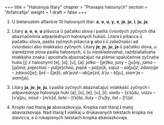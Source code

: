 +++
title = "Halosnyja litary"
chapter = "Pravapis halosnych"
section = "Arfahrafija"
weight = 1
draft = false
+++

1. U bielaruskim alfavicie 10 halosnych litar: __a__, __o__, __u__, __y__, __e__, __je__, __jo__, __i__, __ju__, __ja__.

2. Litary __a__, __o__, __e__, __u__ pišucca ŭ pačatku slova i paślia ćviordych zyčnych dlia abaznačeńnia adpaviednych halosnych hukaŭ. Litara __i__ pišacca ŭ pačatku slova, paślia zyčnych pišacca __y__ abo __i__ ŭ zaliežnaści ad ćviordaści abo miakkaści zyčnych. Litary __je__, __jo__, __ju__, __ja__ ŭ pačatku slova, u siaredzinie slova paślia halosnych, ŭ (u nieskladovaha), raździaliaĺnaha miakkaha znaka i apostrafa abaznačajuć na piśmie spalučeńnie zyčnaha huka [j] z halosnymi [e], [o], [u], [a]: _jelka_ – [je]<i>lka</i>, _juny_ – [ju]<i>ny</i>, _jama_ – [ja]<i>ma</i>; _pajechaŭ_ – <i>pa</i>[je]<i>chaŭ</i>, _pajok_ – <i>pa</i>[jo]<i>k</i>, _sajuz_ – <i>sa</i>[ju]<i>z</i>; _zdaroŭje_ – <i>zdaroŭ</i>[je]; _ĺješ_ – <i>ĺ</i>[je]<i>š</i>; _ab’jezd_ – <i>ab</i>[je]<i>zd</i>, _b’ju_ – <i>b</i>[ju], _siam’ja_ – <i>siam</i>[ja].

3. Litary __ja__, __jo__, __je__, __ju__, __i__ paślia zyčnych abaznačajuć miakkaść zyčnych i adpaviednyja halosnyja huki [a], [o], [e], [u], [i]: _siadu_ – [s’a]<i>du</i>, _viazu_ – [v’a]<i>zu</i>, _miod_ – [m’o]<i>d</i>, _lieta_ – [l’e]<i>ta</i>, _liuty_ – [l’u]<i>ty</i>, _list_ – [l’i]<i>st</i>.

4. Kropki nad litaraj __jo__ abaviazkovyja. Kropka nad litaraj __i__ maloj abaviazkovaja. Nad litaraj __I__ vialikaj u drukavanych tekstach kropka nie stavicca, a ŭ rukapisnych tekstach kropka abaviazkovaja.